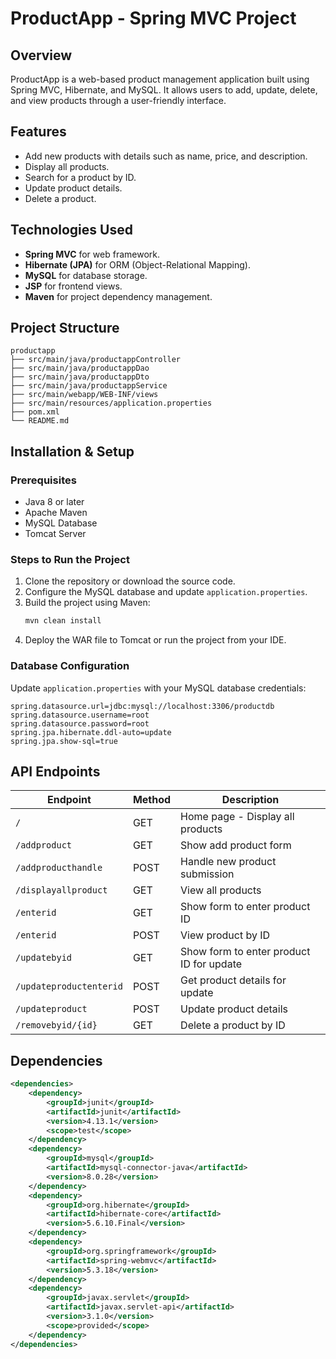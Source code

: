 # ProductApp - Spring MVC Project

## Overview

ProductApp is a web-based product management application built using Spring MVC, Hibernate, and MySQL. It allows users to add, update, delete, and view products through a user-friendly interface.

## Features

- Add new products with details such as name, price, and description.
- Display all products.
- Search for a product by ID.
- Update product details.
- Delete a product.

## Technologies Used

- **Spring MVC** for web framework.
- **Hibernate (JPA)** for ORM (Object-Relational Mapping).
- **MySQL** for database storage.
- **JSP** for frontend views.
- **Maven** for project dependency management.

## Project Structure

```
productapp
├── src/main/java/productappController
├── src/main/java/productappDao
├── src/main/java/productappDto
├── src/main/java/productappService
├── src/main/webapp/WEB-INF/views
├── src/main/resources/application.properties
├── pom.xml
└── README.md
```

## Installation & Setup

### Prerequisites

- Java 8 or later
- Apache Maven
- MySQL Database
- Tomcat Server

### Steps to Run the Project

1. Clone the repository or download the source code.
2. Configure the MySQL database and update `application.properties`.
3. Build the project using Maven:
   ```sh
   mvn clean install
   ```
4. Deploy the WAR file to Tomcat or run the project from your IDE.

### Database Configuration

Update `application.properties` with your MySQL database credentials:

```
spring.datasource.url=jdbc:mysql://localhost:3306/productdb
spring.datasource.username=root
spring.datasource.password=root
spring.jpa.hibernate.ddl-auto=update
spring.jpa.show-sql=true
```

## API Endpoints

| Endpoint                | Method | Description                              |
| ----------------------- | ------ | ---------------------------------------- |
| `/`                     | GET    | Home page - Display all products         |
| `/addproduct`           | GET    | Show add product form                    |
| `/addproducthandle`     | POST   | Handle new product submission            |
| `/displayallproduct`    | GET    | View all products                        |
| `/enterid`              | GET    | Show form to enter product ID            |
| `/enterid`              | POST   | View product by ID                       |
| `/updatebyid`           | GET    | Show form to enter product ID for update |
| `/updateproductenterid` | POST   | Get product details for update           |
| `/updateproduct`        | POST   | Update product details                   |
| `/removebyid/{id}`      | GET    | Delete a product by ID                   |

## Dependencies

```xml
<dependencies>
    <dependency>
        <groupId>junit</groupId>
        <artifactId>junit</artifactId>
        <version>4.13.1</version>
        <scope>test</scope>
    </dependency>
    <dependency>
        <groupId>mysql</groupId>
        <artifactId>mysql-connector-java</artifactId>
        <version>8.0.28</version>
    </dependency>
    <dependency>
        <groupId>org.hibernate</groupId>
        <artifactId>hibernate-core</artifactId>
        <version>5.6.10.Final</version>
    </dependency>
    <dependency>
        <groupId>org.springframework</groupId>
        <artifactId>spring-webmvc</artifactId>
        <version>5.3.18</version>
    </dependency>
    <dependency>
        <groupId>javax.servlet</groupId>
        <artifactId>javax.servlet-api</artifactId>
        <version>3.1.0</version>
        <scope>provided</scope>
    </dependency>
</dependencies>
```
